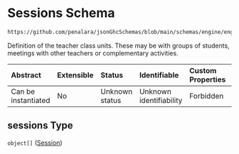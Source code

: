 # Sessions Schema

```txt
https://github.com/penalara/jsonGhcSchemas/blob/main/schemas/engine/engineSpecification.schema.json#/properties/sessions
```

Definition of the teacher class units. These may be with groups of students, meetings with other teachers or complementary activities.

| Abstract            | Extensible | Status         | Identifiable            | Custom Properties | Additional Properties | Access Restrictions | Defined In                                                                                               |
| :------------------ | :--------- | :------------- | :---------------------- | :---------------- | :-------------------- | :------------------ | :------------------------------------------------------------------------------------------------------- |
| Can be instantiated | No         | Unknown status | Unknown identifiability | Forbidden         | Allowed               | none                | [engineSpecification.schema.json\*](../../../out/engineSpecification.schema.json "open original schema") |

## sessions Type

`object[]` ([Session](enginespecification-properties-sessions-session.md))
